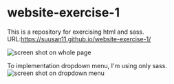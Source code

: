 
# website-exercise-1

This is a repository for exercising html and sass.
URL:<https://suusan11.github.io/website-exercise-1/>

![screen shot on whole page](https://www.dropbox.com/s/j9gvsx93ly5nlnf/screencapture-suusan11-github-io-website-exercise-1-2018-08-03-15_40_42.png?dl=0)

To implementation dropdown menu, I'm using only sass.
![screen shot on dropdown menu](https://www.dropbox.com/s/6d5wf6bj7n3bxwr/Screen%20Shot%20for%20hover.png?dl=0)
